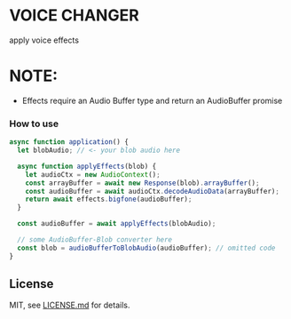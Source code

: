 # VOICE CHANGER

apply voice effects

# NOTE:

- Effects require an Audio Buffer type and return an AudioBuffer promise

### How to use

```javascript
async function application() {
  let blobAudio; // <- your blob audio here

  async function applyEffects(blob) {
    let audioCtx = new AudioContext();
    const arrayBuffer = await new Response(blob).arrayBuffer();
    const audioBuffer = await audioCtx.decodeAudioData(arrayBuffer);
    return await effects.bigfone(audioBuffer);
  }

  const audioBuffer = await applyEffects(blobAudio);

  // some AudioBuffer-Blob converter here
  const blob = audioBufferToBlobAudio(audioBuffer); // omitted code
}
```

## License

MIT, see [LICENSE.md](http://github.com/thiagoalvesfoz/validate-wav-from-buffer/LICENSE.md) for details.
